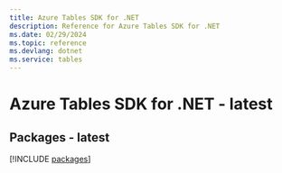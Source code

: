 ```yaml
---
title: Azure Tables SDK for .NET
description: Reference for Azure Tables SDK for .NET
ms.date: 02/29/2024
ms.topic: reference
ms.devlang: dotnet
ms.service: tables
---
```

# Azure Tables SDK for .NET - latest
## Packages - latest
[!INCLUDE [packages](tables-index.md)]